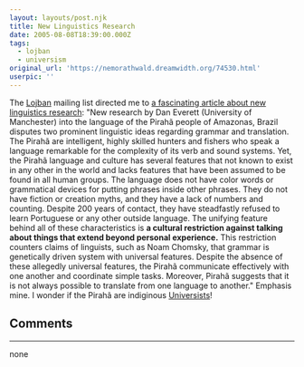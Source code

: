 ```yaml
---
layout: layouts/post.njk
title: New Linguistics Research
date: 2005-08-08T18:39:00.000Z
tags:
  - lojban
  - universism
original_url: 'https://nemorathwald.dreamwidth.org/74530.html'
userpic: ''
---
```

The [Lojban](www.lojban.org) mailing list directed me to [a fascinating article about new linguistics research](http://www.eurekalert.org/pub_releases/2005-08/uocp-soa080205.php): "New research by Dan Everett (University of Manchester) into the language of the Pirahã people of Amazonas, Brazil disputes two prominent linguistic ideas regarding grammar and translation. The Pirahã are intelligent, highly skilled hunters and fishers who speak a language remarkable for the complexity of its verb and sound systems. Yet, the Pirahã language and culture has several features that not known to exist in any other in the world and lacks features that have been assumed to be found in all human groups. The language does not have color words or grammatical devices for putting phrases inside other phrases. They do not have fiction or creation myths, and they have a lack of numbers and counting. Despite 200 years of contact, they have steadfastly refused to learn Portuguese or any other outside language. The unifying feature behind all of these characteristics is **a cultural restriction against talking about things that extend beyond personal experience.** This restriction counters claims of linguists, such as Noam Chomsky, that grammar is genetically driven system with universal features. Despite the absence of these allegedly universal features, the Pirahã communicate effectively with one another and coordinate simple tasks. Moreover, Pirahã suggests that it is not always possible to translate from one language to another." Emphasis mine. I wonder if the Pirahã are indiginous [Universists](http://universist.org/faq.htm#1)!

## Comments

---

none
